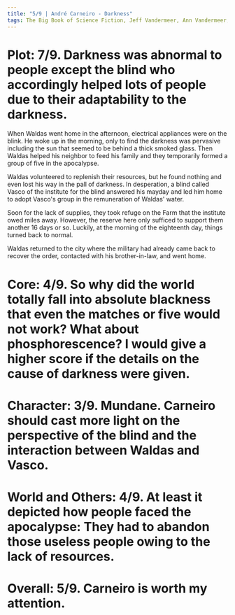 ```yaml
---
title: "5/9 | André Carneiro - Darkness"
tags: The Big Book of Science Fiction, Jeff Vandermeer, Ann Vandermeer, short story, novelette, science fiction, 1922-2014, 1963
---
```


# Plot: 7/9. Darkness was abnormal to people except the blind who accordingly helped lots of people due to their adaptability to the darkness.
When Waldas went home in the afternoon, electrical appliances were on the blink. He woke up in the morning, only to find the darkness was pervasive including the sun that seemed to be behind a thick smoked glass. Then Waldas helped his neighbor to feed his family and they temporarily formed a group of five in the apocalypse.

Waldas volunteered to replenish their resources, but he found nothing and even lost his way in the pall of darkness. In desperation, a blind called Vasco of the institute for the blind answered his mayday and led him home to adopt Vasco's group in the remuneration of Waldas' water. 

Soon for the lack of supplies, they took refuge on the Farm that the institute owed miles away. However, the reserve here only sufficed to support them another 16 days or so. Luckily, at the morning of the eighteenth day, things turned back to normal.

Waldas returned to the city where the military had already came back to recover the order, contacted with his brother-in-law, and went home.



# Core: 4/9. So why did the world totally fall into absolute blackness that even the matches or five would not work? What about phosphorescence? I would give a higher score if the details on the cause of darkness were given.



# Character: 3/9. Mundane. Carneiro should cast more light on the perspective of the blind and the interaction between Waldas and Vasco.



# World and Others: 4/9. At least it depicted how people faced the apocalypse: They had to abandon those useless people owing to the lack of resources.



# Overall: 5/9. Carneiro is worth my attention.
